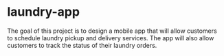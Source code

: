 # laundry-app
The goal of this project is to design a mobile app that will allow customers to schedule laundry pickup and delivery services. The app will also allow customers to track the status of their laundry orders.
